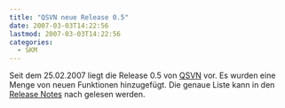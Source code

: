 ```yaml
---
title: "QSVN neue Release 0.5"
date: 2007-03-03T14:22:56
lastmod: 2007-03-03T14:22:56
categories:
  - SKM
---
```

Seit dem 25.02.2007 liegt die Release 0.5 von <a href="http://ar.oszine.de/projects/qsvn/"  title="QSVN">QSVN</a> vor. Es wurden eine Menge von neuen Funktionen hinzugefügt. Die genaue Liste kann in den <a href="http://ar.oszine.de/projects/qsvn/releasenotes_0.5.0.shtml"  title="Release Notes">Release Notes</a> nach gelesen werden.

